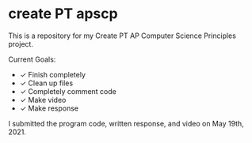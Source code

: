 # create PT apscp

This is a repository for my Create PT AP Computer Science Principles project.

Current Goals:
- ✓ Finish completely
- ✓ Clean up files
- ✓ Completely comment code
- ✓ Make video
- ✓ Make response

I submitted the program code, written response, and video on May 19th, 2021.